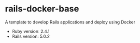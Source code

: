 # rails-docker-base
A template to develop Rails applications and deploy using Docker

* Ruby version: 2.4.1
* Rails version: 5.0.2
